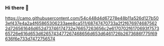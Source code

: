 ### Hi there 👋

https://camo.githubusercontent.com/54c448d4d67278e48b11a526d127b503ef437e4a2a4f65865306233aee8ca511/68747470733a2f2f6769746875622d726561646d652d73746174732e76657263656c2e6170702f6170693f757365726e616d653d6265743477267468656d653d6461726b2673686f775f69636f6e733d7472756574
